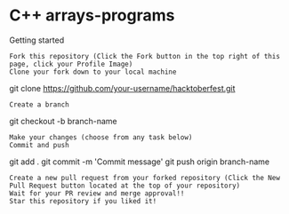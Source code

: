 # C++ arrays-programs

Getting started

    Fork this repository (Click the Fork button in the top right of this page, click your Profile Image)
    Clone your fork down to your local machine

git clone https://github.com/your-username/hacktoberfest.git

    Create a branch

git checkout -b branch-name

    Make your changes (choose from any task below)
    Commit and push

git add .
git commit -m 'Commit message'
git push origin branch-name

    Create a new pull request from your forked repository (Click the New Pull Request button located at the top of your repository)
    Wait for your PR review and merge approval!!
    Star this repository if you liked it!
